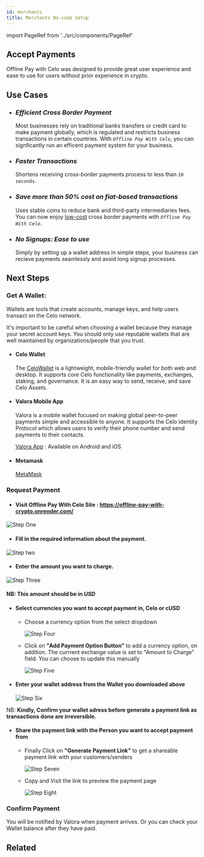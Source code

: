 ```yaml
---
id: merchants
title: Merchants No-code Setup
---
```

import PageRef from '../src/components/PageRef'

## Accept Payments

Offline Pay with Celo was designed to provide great user experience and ease to use for users without prior experience in crypto.

## Use Cases

- ### _Efficient Cross Border Payment_

  Most businesses rely on traditional banks transfers or credit card to make payment globally, which is regulated and restricts business transactions in certain countries. With _`Offline Pay With Celo`_, you can signficantly run an efficent payment system for your business.

- ### _Faster Transactions_

  Shortens receiving cross-border payments process to less than `10 seconds`.

- ### _Save more than 50% cost on fiat-based transactions_

  Uses stable coins to reduce bank and third-party intermediaries fees. You can now enjoy [low-cost](https://docs.celo.org/celo-codebase/protocol/transactions/erc20-transaction-fees) cross border payments with _`Offline Pay With Celo`_.

- ### _No Signups: Ease to use_
  Simply by setting up a wallet address in simple steps, your business can recieve payments seamlessly and avoid long signup processes.

## Next Steps

### Get A Wallet:

Wallets are tools that create accounts, manage keys, and help users transact on the Celo network.

It's important to be careful when choosing a wallet because they manage your secret account keys. You should only use reputable wallets that are well maintained by organizations/people that you trust.

- #### Celo Wallet

  The [CeloWallet](https://celowallet.app/setup) is a lightweight, mobile-friendly wallet for both web and desktop. It supports core Celo functionality like payments, exchanges, staking, and governance. It is an easy way to send, receive, and save Celo Assets.

- #### Valora Mobile App
  Valora is a mobile wallet focused on making global peer-to-peer payments simple and accessible to anyone. It supports the Celo Identity Protocol which allows users to verify their phone number and send payments to their contacts.

  [Valora App](https://valoraapp.com/) : Available on Android and iOS

- #### Metamask
  [MetaMask](https://metamask.io)

### Request Payment

 - #### Visit Offline Pay With Celo Site : https://offline-pay-with-crypto.onrender.com/

![Step One](../static/img/request-step-one.png)

- #### Fill in the required information about the payment.

![Step two](../static/img/request-step-two.png)
- #### Enter the amount you want to charge.

![Step Three](../static/img/request-step-three.png)
#### NB: This amount should be in *USD*

- #### Select currencies you want to accept payment in, Celo or cUSD
  - Choose a currency option from the select dropdown

    ![Step Four](../static/img/request-step-four.png)

  - Click on **"Add Payment Option Button"** to add a currency option, on addition. The currrent exchange value is set to "Amount to Charge" field. You can choose to update this manually

    ![Step Five](../static/img/request-step-five.png)

- #### Enter your wallet address from the Wallet you downloaded above

    ![Step Six](../static/img/request-step-six.png)

NB: **Kindly, Confirm your wallet adress before generate a payment link as transactions done are irreversible.**
- #### Share the payment link with the Person you want to accept payment from
  - Finally Click on **"Generate Payment Link"** to get a shareable payment link with your customers/senders

    ![Step Seven](../static/img/request-step-seven.png)

  - Copy and Visit the link to preview the payment page

    ![Step Eight](../static/img/request-step-eight.png)

### Confirm Payment

You will be notified by Valora when payment arrives. Or you can check your Wallet balance after they have paid.


## Related

<PageRef url="/docs/send-valora" pageName="Make Payments With Valora App" />